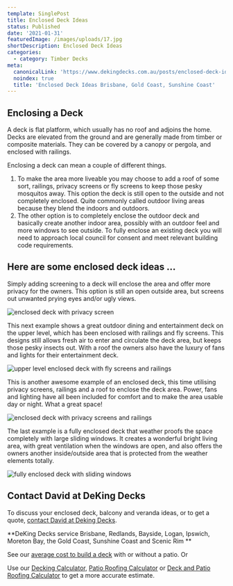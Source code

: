 ```yaml
---
template: SinglePost
title: Enclosed Deck Ideas
status: Published
date: '2021-01-31'
featuredImage: /images/uploads/17.jpg
shortDescription: Enclosed Deck Ideas
categories:
  - category: Timber Decks
meta:
  canonicalLink: 'https://www.dekingdecks.com.au/posts/enclosed-deck-ideas/'
  noindex: true
  title: 'Enclosed Deck Ideas Brisbane, Gold Coast, Sunshine Coast'
---
```

## Enclosing a Deck

A deck is flat platform, which usually has no roof and adjoins the home. Decks are elevated from the ground and are generally made from timber or composite materials. They can be covered by a canopy or pergola, and enclosed with railings.

Enclosing a deck can mean a couple of different things.

1. To make the area more liveable you may choose to add a roof of some sort, railings, privacy screens or fly screens to keep those pesky mosquitos away. This option the deck is still open to the outside and not completely enclosed. Quite commonly called outdoor living areas because they blend the indoors and outdoors.
2. The other option is to completely enclose the outdoor deck and basically create another indoor area, possibly with an outdoor feel and more windows to see outside. To fully enclose an existing deck you will need to approach local council for consent and meet relevant building code requirements.

## Here are some enclosed deck ideas ...

Simply adding screening to a deck will enclose the area and offer more privacy for the owners. This option is still an open outside area, but screens out unwanted prying eyes and/or ugly views.

![enclosed deck with privacy screen](/images/uploads/13.jpg)

This next example shows a great outdoor dining and entertainment deck on the upper level, which has been enclosed with railings and fly screens. This designs still allows fresh air to enter and circulate the deck area, but keeps those pesky insects out. With a roof the owners also have the luxury of fans and lights for their entertainment deck.

![upper level enclosed deck with fly screens and railings](/images/uploads/enclosed-decking.jpg)

This is another awesome example of an enclosed deck, this time utilising privacy screens, railings and a roof to enclose the deck area. Power, fans and lighting have all been included for comfort and to make the area usable day or night. What a great space!

![enclosed deck with privacy screens and railings](/images/uploads/10.jpg)

The last example is a fully enclosed deck that weather proofs the space completely with large sliding windows.  It creates a wonderful bright living area, with great ventilation when the windows are open, and also offers the owners another inside/outside area that is protected from the weather elements totally.

![fully enclosed deck with sliding windows](/images/uploads/enclosed-deck-complete.jpg)

## Contact David at DeKing Decks

To discuss your enclosed deck, balcony and veranda ideas, or to get a quote, [contact David at Deking Decks](https://www.dekingdecks.com.au/contact/).

**DeKing Decks service Brisbane, Redlands, Bayside, Logan, Ipswich, Moreton Bay, the Gold Coast, Sunshine Coast and Scenic Rim
**

See our [average cost to build a deck](https://www.dekingdecks.com.au/posts/patio-installation-cost-timber-patio-and-roofing/) with or without a patio. Or

Use our [Decking Calculator](https://www.dekingdecks.com.au/quote-calculator/), [Patio Roofing Calculator](https://www.dekingdecks.com.au/quote-calculator/) or [Deck and Patio Roofing Calculator](https://www.dekingdecks.com.au/quote-calculator/) to get a more accurate estimate.
